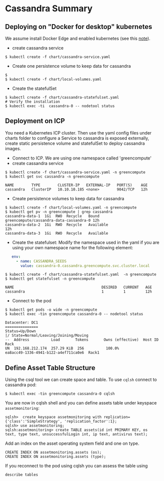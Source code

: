 # Cassandra Summary

## Deploying on "Docker for desktop" kubernetes
We assume install Docker Edge and enabled kubernetes (see this [note](https://docs.docker.com/docker-for-mac/kubernetes/)).
* create cassandra service
```
$ kubectl create -f chart/cassandra-service.yaml
```
* Create one persistence volume to keep data for cassandra
```
$
$ kubectl create -f chart/local-volumes.yaml
```
* Create the statefulSet
```
$ kubectl create -f chart/cassandra-statefulset.yaml
# Verify the installation
$ kubectl exec -ti  cassandra-0 -- nodetool status
```

## Deployment on ICP
You need a Kubernetes ICP cluster. Then use the yaml config files under charts folder to configure a Service to cassandra is exposed externally, create static persistence volume and statefulSet to deploy cassandra images.
* Connect to ICP.
We are using one namespace called 'greencompute'
* create cassandra service
```
$ kubectl create -f chart/cassandra-service.yaml -n greencompute
$ kubectl get svc cassandra -n greencompute

NAME        TYPE        CLUSTER-IP   EXTERNAL-IP   PORT(S)    AGE
cassandra   ClusterIP   10.10.10.185 <none>        9042/TCP   12h
```
* Create persistence volumes to keep data for cassandra
```
$ kubectl create -f chart/local-volumes.yaml -n greencompute
$ kubectl get pv -n greencompute | grep cassandra
cassandra-data-1  1Gi  RWO  Recycle   Bound       greencompute/cassandra-data-cassandra-0 12h
cassandra-data-2  1Gi  RWO  Recycle   Available                                           12h
cassandra-data-3  1Gi  RWO  Recycle   Available    
```
* Create the statefulset:
Modify the namespace used in the yaml if you are using your own namespace name for the following element:
```yaml
   env:
     - name: CASSANDRA_SEEDS
       value: cassandra-0.cassandra.greencompute.svc.cluster.local
```


```
$ kubectl create -f chart/cassandra-statefulset.yaml  -n greencompute
$ kubectl get statefulset -n greencompute

NAME                                        DESIRED   CURRENT   AGE
cassandra                                   1         1         12h
```
* Connect to the pod
```
$ kubectl get pods -o wide -n greencompute
$ kubectl exec -tin greencompute cassandra-0 -- nodetool status

Datacenter: DC1
===============
Status=Up/Down
|/ State=Normal/Leaving/Joining/Moving
--  Address          Load       Tokens       Owns (effective)  Host ID                               Rack
UN  192.168.212.174  257.29 KiB  256          100.0%            ea8acc49-1336-4941-b122-a4ef711ca0e6  Rack1
```

## Define Asset Table Structure
Using the csql tool we can create space and table. To use `cqlsh` connect to cassandra pod:
```
$ kubectl exec -tin greencompute cassandra-0 cqlsh
```
You are now in cqlsh shell and you can define assets table under keyspace `assetmonitoring`:

```
sqlsh>  create keyspace assetmonitoring with replication={'class':'SimpleStrategy', 'replication_factor':1};
sqlsh> use assetmonitoring;
sqlsh:assetmonitoring> create TABLE assets(id int PRIMARY KEY, os text, type text, unsuccessfulLogin int, ip text, antivirus text);

```
Add an index on the asset operating system field and one on type.
```
CREATE INDEX ON assetmonitoring.assets (os);
CREATE INDEX ON assetmonitoring.assets (type);
```

If you reconnect to the pod using cqlsh you can assess the table using
```
describe tables
```
